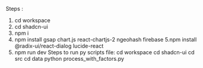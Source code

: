 Steps :
1. cd workspace
2. cd shadcn-ui
3. npm i
4. npm install gsap chart.js react-chartjs-2 ngeohash firebase
5.npm install @radix-ui/react-dialog lucide-react
6. npm run dev
Steps to run py scripts file:
cd workspace
cd shadcn-ui
 cd src
cd data
 python process_with_factors.py
